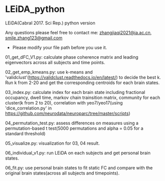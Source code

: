 # LEiDA_python

LEiDA(Cabral 2017. Sci Rep.) python version 

Any questions please feel free to contact me: zhangjiaqi2021@ia.ac.cn, smile.zhang123@gmail.com

* Please modify your file path before you use it.


01_get_dFC_V1.py: calculate phase coherence matrix and leading eigenvectors across all subjects and time points. 

02_get_emp_kmeans.py: use k-means and 'validclust'(https://validclust.readthedocs.io/en/latest/) to decide the best k. Run k from 2-20 and get the corresponding centroids for each brain states.

03_index.py: calculate index for each brain state including fractional occupancy, dwell time, markov chain trainsition matrix, community for each cluster(k from 2 to 20), correlation with yeo7/yeo17(using 'dice_correlation.py' in https://github.com/neurodata/neuroparc/tree/master/scripts)

04_permutation_test.py: assess differences on measures using a permutation-based t test(5000 permutations and alpha = 0.05 for a standard threshold)

05_visualize.py: visualization for 03, 04 result.

06_individual_v1.py: run LEiDA on each subjects and get personal brain states.

06_fit.py: use personal brain states to fit static FC and compare with the original brain states(across all subjects and timepoints).
